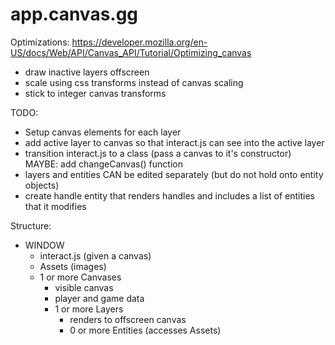 # app.canvas.gg

Optimizations: https://developer.mozilla.org/en-US/docs/Web/API/Canvas_API/Tutorial/Optimizing_canvas
- draw inactive layers offscreen
- scale using css transforms instead of canvas scaling
- stick to integer canvas transforms


TODO: 
- Setup canvas elements for each layer
- add active layer to canvas so that interact.js can see into the active layer
- transition interact.js to a class (pass a canvas to it's constructor) MAYBE: add changeCanvas() function
- layers and entities CAN be edited separately (but do not hold onto entity objects)
- create handle entity that renders handles and includes a list of entities that it modifies


Structure:
- WINDOW
  - interact.js (given a canvas)
  - Assets (images)
  - 1 or more Canvases
    - visible canvas
    - player and game data
    - 1 or more Layers
      - renders to offscreen canvas
      - 0 or more Entities (accesses Assets)
